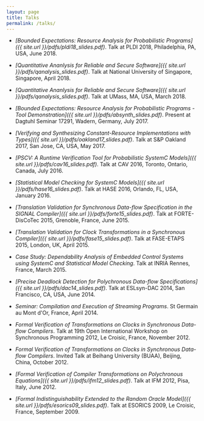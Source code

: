 ```yaml
---
layout: page
title: Talks
permalink: /talks/
---
```


* _[Bounded Expectations: Resource Analysis for Probabilistic Programs]({{ site.url }}/pdfs/pldi18_slides.pdf)_. Talk at PLDI 2018, Philadelphia, PA, USA, June 2018.

* _[Quantitative Ananlysis for Reliable and Secure Software]({{ site.url }}/pdfs/qanalysis_slides.pdf)_. Talk at National University of Singapore, Singapore, April 2018.

* _[Quantitative Ananlysis for Reliable and Secure Software]({{ site.url }}/pdfs/qanalysis_slides.pdf)_. Talk at UMass, MA, USA, March 2018.

* _[Bounded Expectations: Resource Analysis for Probabilistic Programs - Tool Demonstration]({{ site.url }}/pdfs/absynth_slides.pdf)_. Present at Dagtuhl Seminar 17291, Wadern, Germany, July 2017. 

* _[Verifying and Synthesizing Constant-Resource Implementations with Types]({{ site.url }}/pdfs/oakland17_slides.pdf)_. Talk at S&P Oakland 2017, San Jose, CA, USA, May 2017.

* _[PSCV: A Runtime Verification Tool for Probabilistic SystemC Models]({{ site.url }}/pdfs/cav16_slides.pdf)_. Talk at CAV 2016, Toronto, Ontario, Canada, July 2016.

* _[Statistical Model Checking for SystemC Models]({{ site.url }}/pdfs/hase16_slides.pdf)_. Talk at HASE 2016, Orlando, FL, USA, January 2016.

* _[Translation Validation for Synchronous Data-flow Specification in the SIGNAL Compiler]({{ site.url }}/pdfs/forte15_slides.pdf)_. Talk at FORTE-DisCoTec 2015, Grenoble, France, June 2015.

* _[Translation Validation for Clock Transformations in a Synchronous Compiler]({{ site.url }}/pdfs/fase15_slides.pdf)_. Talk at FASE-ETAPS 2015, London, UK, April 2015.

* _Case Study: Dependability Analysis of Embedded Control Systems using SystemC and Statistical Model Checking_. Talk at INRIA Rennes, France, March 2015.

* _[Precise Deadlock Detection for Polychronous Data-flow Specifications]({{ site.url }}/pdfs/dac14_slides.pdf)_. Talk at ESLsyn-DAC 2014, San Francisco, CA, USA, June 2014.

* _Seminar: Compilation and Execution of Streaming Programs_. St Germain au Mont d'Or, France, April 2014.

* _Formal Verification of Transformations on Clocks in Synchronous Data-flow Compilers_. Talk at 19th Open International Workshop on 
Synchronous Programming 2012, Le Croisic, France, November 2012.

* _Formal Verification of Transformations on Clocks in Synchronous Data-flow Compilers_. Invited Talk at Beihang University (BUAA), Beijing, China, October 2012.

* _[Formal Verification of Compiler Transformations on Polychronous Equations]({{ site.url }}/pdfs/ifm12_slides.pdf)_. Talk at IFM 2012, Pisa, Italy, June 2012.

* _[Formal Indistinguishability Extended to the Random Oracle Model]({{ site.url }}/pdfs/esorics09_slides.pdf)_. Talk at ESORICS 2009, Le Croisic, France, September 2009.
